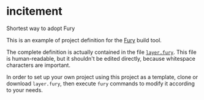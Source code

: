 # incitement
Shortest way to adopt Fury

This is an example of project definition for the [Fury](https://fury.build/) build tool. 

The complete definition is actually contained in the file [`layer.fury`](https://github.com/odisseus/incitement/blob/master/layer.fury).
This file is human-readable, but it shouldn't be edited directly, because whitespace characters are important.

In order to set up your own project using this project as a template, clone or download `layer.fury`, 
then execute `fury` commands to modify it according to your needs.
